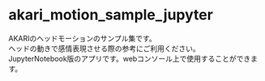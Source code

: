 # akari_motion_sample_jupyter

AKARIのヘッドモーションのサンプル集です。  
ヘッドの動きで感情表現させる際の参考にご利用ください。  
JupyterNotebook版のアプリです。webコンソール上で使用することができます。  
